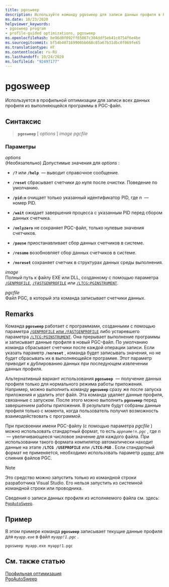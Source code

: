 ```yaml
---
title: pgosweep
description: Используйте команду pgosweep для записи данных профиля в PGC-файл и использования в профильной оптимизации.
ms.date: 10/23/2020
helpviewer_keywords:
- pgosweep program
- profile-guided optimizations, pgosweep
ms.openlocfilehash: be96d0f092ff65867c304ddf5eb41c0754f6e4be
ms.sourcegitcommit: bf54b407169900bb668c85a67b31dbc0f069fe65
ms.translationtype: HT
ms.contentlocale: ru-RU
ms.lasthandoff: 10/24/2020
ms.locfileid: "92497177"
---
```

# <a name="pgosweep"></a>pgosweep

Используется в профильной оптимизации для записи всех данных профиля из выполняющейся программы в PGC-файл.

## <a name="syntax"></a>Синтаксис

> **`pgosweep`** [ *options* ] *image* *pgcfile*

### <a name="parameters"></a>Параметры

*options*\
(Необязательно) Допустимые значения для *options* :

- **`/?`** или **`/help`**  — выводит справочное сообщение.

- **`/reset`** сбрасывает счетчики до нуля после очистки. Поведение по умолчанию.

- **`/pid:n`** очищает только указанный идентификатор PID, где *n*  — номер PID.

- **`/wait`** ожидает завершения процесса с указанным PID перед сбором данных счетчика.

- **`/onlyzero`** не сохраняет PGC-файл, только нулевые значения счетчиков.

- **`/pause`** приостанавливает сбор данных счетчиков в системе.

- **`/resume`** возобновляет сбор данных счетчиков в системе.

- **`/noreset`** сохраняет счетчик в структурах данных среды выполнения.

*image*\
Полный путь к файлу EXE или DLL, созданному с помощью параметра [`/GENPROFILE`](reference/genprofile-fastgenprofile-generate-profiling-instrumented-build.md), [`/FASTGENPROFILE`](reference/genprofile-fastgenprofile-generate-profiling-instrumented-build.md) или [`/LTCG:PGINSTRUMENT`](reference/ltcg-link-time-code-generation.md).

*pgcfile*\
Файл PGC, в который эта команда записывает счетчики данных.

## <a name="remarks"></a>Remarks

Команда **`pgosweep`** работает с программами, созданными с помощью параметра [`/GENPROFILE` или `/FASTGENPROFILE`](reference/genprofile-fastgenprofile-generate-profiling-instrumented-build.md) либо устаревшего параметра [`/LTCG:PGINSTRUMENT`](reference/ltcg-link-time-code-generation.md). Она прерывает выполнение программы и записывает данные профиля в новый PGC-файл. По умолчанию команда сбрасывает счетчики после каждой операции записи. Если указать параметр **`/noreset`** , команда будет записывать значения, но не будет сбрасывать их в выполняющейся программе. Этот параметр приводит к дублированию данных при последующем извлечении данных профиля.

Альтернативный вариант использования **`pgosweep`**  — получение данных профиля только для нормального режима работы приложения. Например, можно выполнить команду **`pgosweep`** сразу же после запуска приложения и удалить этот файл. Эта команда удаляет данные профиля, связанные с запуском. После этого можно выполнить **`pgosweep`** перед завершением работы приложения. В результате будут собраны данные профиля только с момента, когда пользователь получил возможность взаимодействовать с программой.

При присвоении имени PGC-файлу (с помощью параметра *pgcfile* ) можно использовать стандартный формат, то есть *`appname!n.pgc`* , где *n*  — увеличивающееся числовое значение для каждого файла. При использовании такого формата компилятор автоматически находит данные на этапе **`/LTCG /USEPROFILE`** или **`/LTCG:PGO`** . Если стандартный формат не применяется, необходимо использовать параметр [`pgomgr`](pgomgr.md) для слияния файлов PGC.

> [!NOTE]
> Это средство можно запустить только из командной строки разработчика Visual Studio. Его нельзя запустить из системной командной строки или проводника.

Сведения о записи данных профиля из исполняемого файла см. здесь: [`PgoAutoSweep`](pgoautosweep.md).

## <a name="example"></a>Пример

В этом примере команда **`pgosweep`** записывает текущие данные профиля для *`myapp.exe`* в файл *`myapp!1.pgc`* .

`pgosweep myapp.exe myapp!1.pgc`

## <a name="see-also"></a>См. также статью

[Профильная оптимизация](profile-guided-optimizations.md)\
[PgoAutoSweep](pgoautosweep.md)
